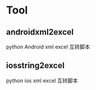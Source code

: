 # Tool

## androidxml2excel

python  Android xml excel 互转脚本



## iosstring2excel

python  ios xml excel 互转脚本

